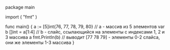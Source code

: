 package main
 
import (
    "fmt"
)
 
func main() {
    a := [5]int{76, 77, 78, 79, 80}	// a - массив из 5 элементов
    var b []int = a[1:4]			// b - слайс, ссылающийся на элементы с индексами 1, 2 и 3 массива a
    fmt.Println(b)					// выводит [77 78 79] - элементы 0-2 слайса, они же элементы 1-3 массива
}
